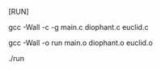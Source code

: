 [RUN]

gcc -Wall -c -g main.c diophant.c euclid.c

gcc -Wall -o run main.o diophant.o euclid.o

./run
